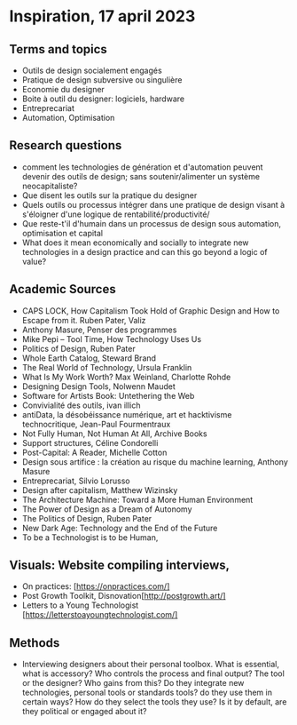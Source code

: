# Inspiration, 17 april 2023

## Terms and topics
- Outils de design socialement engagés
- Pratique de design subversive ou singulière
- Economie du designer
- Boite à outil du designer: logiciels, hardware
- Entreprecariat
- Automation, Optimisation
## Research questions
- comment les technologies de génération et d'automation peuvent devenir des outils de design; sans soutenir/alimenter un système neocapitaliste?
- Que disent les outils sur la pratique du designer
- Quels outils ou processus intégrer dans une pratique de design visant à s'éloigner d'une logique de rentabilité/productivité/
- Que reste-t'il d'humain dans un processus de design sous automation, optimisation et capital
- What does it mean economically and socially to integrate new technologies in a design practice and can this go beyond a logic of value?

## Academic Sources
- CAPS LOCK, How Capitalism Took Hold of Graphic Design and How to Escape from it. Ruben Pater, Valiz
- Anthony Masure, Penser des programmes
- Mike Pepi – Tool Time, How Technology Uses Us
- Politics of Design, Ruben Pater
- Whole Earth Catalog, Steward Brand
- The Real World of Technology, Ursula Franklin
- What Is My Work Worth? Max Weinland, Charlotte Rohde
- Designing Design Tools, Nolwenn Maudet
- Software for Artists Book: Untethering the Web
- Convivialité des outils, ivan illich
- antiData, la désobéissance numérique, art et hacktivisme technocritique, Jean-Paul Fourmentraux
- Not Fully Human, Not Human At All, Archive Books
- Support structures, Céline Condorelli
- Post-Capital: A Reader, Michelle Cotton
- Design sous artifice : la création au risque du machine learning, Anthony Masure
- Entreprecariat, Silvio Lorusso
- Design after capitalism, Matthew Wizinsky
- The Architecture Machine: Toward a More Human Environment
- The Power of Design as a Dream of Autonomy
- The Politics of Design, Ruben Pater
- New Dark Age: Technology and the End of the Future
- To be a Technologist is to be Human, 
## Visuals: Website compiling interviews, 
- On practices: [https://onpractices.com/]
- Post Growth Toolkit, Disnovation[http://postgrowth.art/]
- Letters to a Young Technologist [https://letterstoayoungtechnologist.com/]
## Methods
- Interviewing designers about their personal toolbox.
    What is essential, what is accessory? Who controls the process and final output? The tool or the designer? Who gains from this?
    Do they integrate new technologies, personal tools or standards tools? do they use them in certain ways? How do they select the tools they use? Is it by default, are they political or engaged about it?